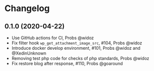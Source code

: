 # Changelog

## 0.1.0 (2020-04-22)
* Use GitHub actions for CI, Probs @widoz
* Fix filter hook `wp_get_attachment_image_src`, #104, Probs @widoz
* Introduce docker develop environment, #101, Probs @widoz and @XedinUnknown
* Removing test php code for checks of php standards, Probs @widoz
* Fix restore blog after response, #110, Probs @goaround
